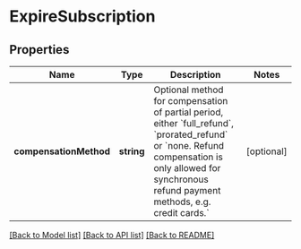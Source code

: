 # ExpireSubscription

## Properties
Name | Type | Description | Notes
------------ | ------------- | ------------- | -------------
**compensationMethod** | **string** | Optional method for compensation of partial period, either &#x60;full_refund&#x60;, &#x60;prorated_refund&#x60; or &#x60;none. Refund compensation is only allowed for synchronous refund payment methods, e.g. credit cards.&#x60; | [optional] 

[[Back to Model list]](../../README.md#documentation-for-models) [[Back to API list]](../../README.md#documentation-for-api-endpoints) [[Back to README]](../../README.md)

